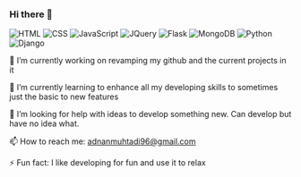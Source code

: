 ### Hi there 👋

![HTML](https://img.shields.io/static/v1?label=HTML&message=5&color=RED&logo=html5)
![CSS](https://img.shields.io/static/v1?label=CSS&message=3&color=RED)
![JavaScript](https://img.shields.io/static/v1?label=HTML&message=5&color=RED)
![JQuery](https://img.shields.io/static/v1?label=HTML&message=5&color=RED)
![Flask](https://img.shields.io/static/v1?label=HTML&message=5&color=RED)
![MongoDB](https://img.shields.io/static/v1?label=HTML&message=5&color=RED)
![Python](https://img.shields.io/static/v1?label=HTML&message=5&color=RED)
![Django](https://img.shields.io/static/v1?label=HTML&message=5&color=RED)


🔭 I’m currently working on revamping my github and the current projects in it

🌱 I’m currently learning to enhance all my developing skills to sometimes just the basic to new features

🤔 I’m looking for help with ideas to develop something new. Can develop but have no idea what.

📫 How to reach me: adnanmuhtadi96@gmail.com

⚡ Fun fact: I like developing for fun and use it to relax
